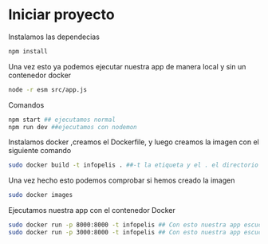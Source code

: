 # Iniciar proyecto
Instalamos las dependecias
```bash
npm install 
```

Una vez esto ya podemos ejecutar nuestra app de manera local y sin un contenedor docker
```bash
node -r esm src/app.js
```

Comandos
```bash
npm start ## ejecutamos normal
npm run dev ##ejecutamos con nodemon
```


Instalamos docker ,creamos el Dockerfile, y luego creamos la imagen con el siguiente comando
```bash
sudo docker build -t infopelis . ##-t la etiqueta y el . el directorio donde se encuentra el Dockerfile
```

Una vez hecho esto podemos comprobar si hemos creado la imagen
```bash
sudo docker images
```

Ejecutamos nuestra app con el contenedor Docker
```bash 
sudo docker run -p 8000:8000 -t infopelis ## Con esto nuestra app escuchar en http://localhost:8000/
sudo docker run -p 3000:8000 -t infopelis ## Con esto nuestra app escuchar en http://localhost:3000/
```